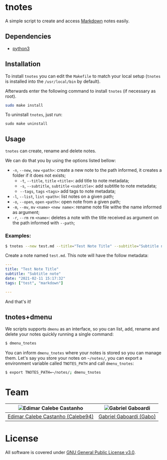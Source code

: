 # tnotes

A simple script to create and access [Markdown](https://www.markdownguide.org/) notes easily.

## Dependencies

* [python3](https://www.python.org/)

## Installation

To install `tnotes` you can edit the `Makefile` to match your local setup (`tnotes` is installed into the `/usr/local/bin` by default).

Afterwards enter the following command to install `tnotes` (if necessary as root).

```bash
sudo make install
```

To uninstall `tnotes`, just run:

```
sudo make uninstall
```

## Usage

`tnotes` can create, rename and delete notes.

We can do that you by using the options listed bellow:

* `-n`, `--new`, `new` `<path>`: create a new note to the path informed, it creates a folder if it does not exists;
    *  `-t`, `--title`, `title` `<title>`: add title to note metadata;
    *  `-s`, `--subtitle`, `subtitle` `<subtitle>`: add subtitle to note metadata;
    *  `--tags`, `tags` `<tags>` add tags to note metadata;
* `-l`, `--list`, `list` `<path>`: list notes on a given path;
* `-o`, `--open`, `open` `<path>`: open note from a given path;
* `-m`, `--mv`, `mv` `<name>` `<new name>`: rename note file withe the name informed as argument;
* `-r`, `--rm` `rm` `<name>`: deletes a note with the title received as argument on the path informed with `--path`;

### Examples:

```bash
$ tnotes --new test.md --title="Test Note Title" --subtitle="Subtitle note" --tags="test,markdown"
```

Create a note named `test.md`. This note will have the follow metadata:

```yml
---
title: "Test Note Title"
subtitle: "Subtitle note"
date: "2021-02-11 15:17:32"
tags: ["test", "markdown"]

---
```

And that's it!

## tnotes+dmenu

We scripts supports `dmenu` as an interface, so you can list, add, rename and delete your notes quickly running a single command:

```sh
$ dmenu_tnotes
```

You can inform `dmenu_tnotes` where your notes is stored so you can manage them.
Let's say you store your notes on `~/notes/`, you can export a environment variable called `TNOTES_PATH` and call `dmenu_tnotes`:

```sh
$ export TNOTES_PATH=~/notes/; dmenu_tnotes
```

# Team

| <img src="https://github.com/Calebe94.png?size=200" alt="Edimar Calebe Castanho"> | <img src="https://github.com/gbgabo.png?size=200" alt="Gabriel Gaboardi"> | 
|:---------------------------------------------------------------------------------:|:-------------------------------------------------------------------------:|
| [Edimar Calebe Castanho (Calebe94)](https://github.com/Calebe94)                  | [Gabriel Gaboardi (Gabo)](https://github.com/gbgabo)                      |

# License

All software is covered under [GNU General Public License v3.0](https://www.gnu.org/licenses/gpl-3.0.en.html).
